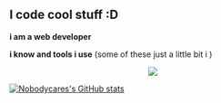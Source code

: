 ## I code cool stuff :D

**i am a web developer** 

**i know and tools i use**
(some of these just a little bit i )
<p align="center">
  <a href="https://github.com/nobodycares-lo">
    <img src="https://skillicons.dev/icons?i=cs,cpp,css,html,js,discord,ai,java,ps,robloxstudio,unity,vscode,windows,nodejs,godot,eclipse,github,idea" />
  </a>
</p>

<!---
Nobodycares-lo/Nobodycares-lo is a ✨ special ✨ repository because its `README.md` (this file) appears on your GitHub profile.
You can click the Preview link to take a look at your changes.
--->
[![Nobodycares's GitHub stats](https://github-readme-stats.vercel.app/api?username=nobodycares-lo&theme=dark)](https://github.com/anuraghazra/github-readme-stats)


